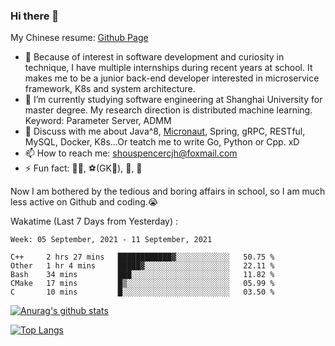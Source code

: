 ### Hi there 👋

My Chinese resume: [Github Page](https://spencercjh.github.io/resume/)

- 🔭 Because of interest in software development and curiosity in technique, I have multiple internships during recent years at school. It makes me to be a junior back-end developer interested in microservice framework, K8s and system architecture.
- 🌱 I’m currently studying software engineering at Shanghai University for master degree. My research direction is distributed machine learning. Keyword: Parameter Server, ADMM
- 💬 Discuss with me about Java^8, [Micronaut](http://micronaut.io/), Spring, gRPC, RESTful, MySQL, Docker, K8s...Or teatch me to write Go, Python or Cpp. xD
- 📫 How to reach me: shouspencercjh@foxmail.com
- ⚡ Fun fact: 🚴‍♂️, ⚽(GK🥅), 🏓, 🏸

Now I am bothered by the tedious and boring affairs in school, so I am much less active on Github and coding.😭

Wakatime (Last 7 Days from Yesterday) :

<!--START_SECTION:waka-->
```text
Week: 05 September, 2021 - 11 September, 2021

C++     2 hrs 27 mins   ████████████▓░░░░░░░░░░░░   50.75 % 
Other   1 hr 4 mins     █████▓░░░░░░░░░░░░░░░░░░░   22.11 % 
Bash    34 mins         ███░░░░░░░░░░░░░░░░░░░░░░   11.82 % 
CMake   17 mins         █▒░░░░░░░░░░░░░░░░░░░░░░░   05.99 % 
C       10 mins         █░░░░░░░░░░░░░░░░░░░░░░░░   03.50 % 
```
<!--END_SECTION:waka-->

[![Anurag's github stats](https://github-readme-stats.vercel.app/api?username=spencercjh&theme=tokyonight&show_icons=true)](https://github.com/anuraghazra/github-readme-stats)

[![Top Langs](https://github-readme-stats.vercel.app/api/top-langs/?username=spencercjh&layout=compact&theme=tokyonight)](https://github.com/anuraghazra/github-readme-stats)

